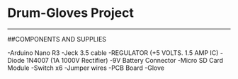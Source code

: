 # Drum-Gloves Project
----

##COMPONENTS AND SUPPLIES

-Arduino Nano R3
-Jeck 3.5 cable
-REGULATOR (+5 VOLTS. 1.5 AMP IC)
-Diode 1N4007 (1A 1000V Rectifier)
-9V Battery Connector 
-Micro SD Card Module
-Switch x6
-Jumper wires
-PCB Board
-Glove
